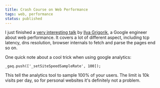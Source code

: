 ```yaml
---
title: Crash Course on Web Performance
tags: web, performance
status: published
---
```


I just finished a <a href="http://www.igvita.com/2013/01/15/faster-websites-crash-course-on-web-performance/">very interesting talk</a> by <a title="Ilya Grigorik" href="http://www.igvita.com/">Ilya Grigorik</a>, a Google engineer about web performance. It covers a lot of different aspect, including tcp latency, dns resolution, browser internals to fetch and parse the pages end so on.

One quick note about a cool trick when using google analytics:

```
_gaq.push(['_setSiteSpeedSampleRate', 100]);
```

This tell the analytics tool to sample 100% of your users. The limit is 10k visits per day, so for personal websites it's definitely not a problem.